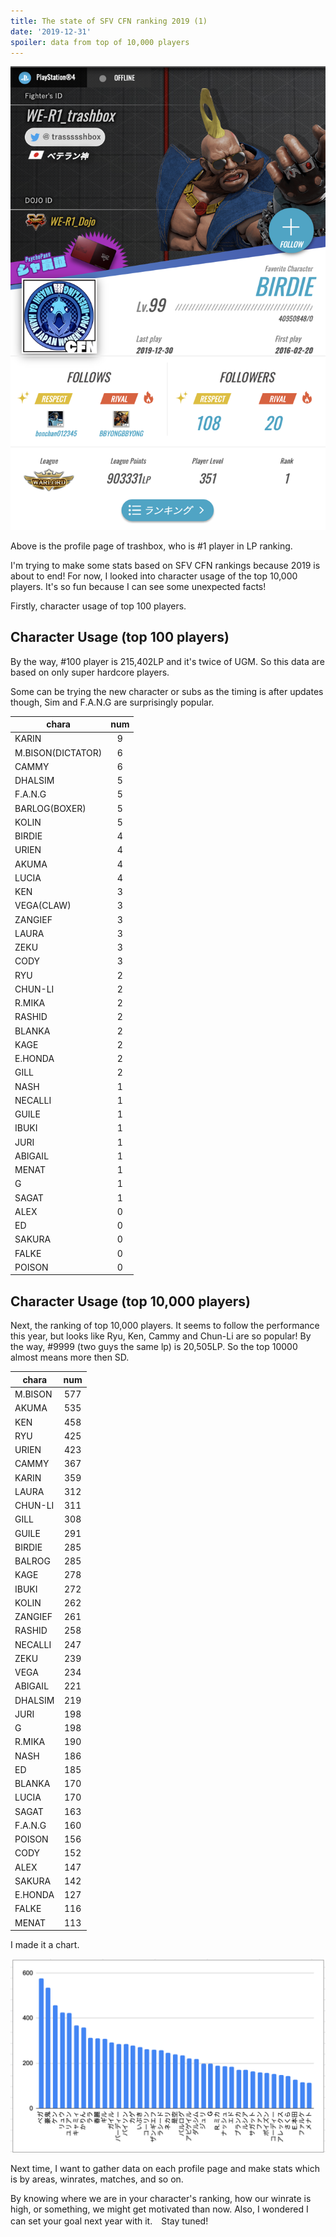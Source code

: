 ```yaml
---
title: The state of SFV CFN ranking 2019 (1)
date: '2019-12-31'
spoiler: data from top of 10,000 players
---
```


![](trashbox.png)

Above is the profile page of trashbox, who is #1 player in LP ranking.

I'm trying to make some stats based on SFV CFN rankings because 2019 is about to end! For now, I looked into character usage of the top 10,000 players. It's so fun because I can see some unexpected facts!

Firstly, character usage of top 100 players.

## Character Usage (top 100 players)

By the way, #100 player is 215,402LP and it's twice of UGM. So this data are based on only super hardcore players.

Some can be trying the new character or subs as the timing is after updates though, Sim and F.A.N.G are surprisingly popular.

|chara|num|
|---|:---:|
|KARIN|9|
|M.BISON(DICTATOR)|6|
|CAMMY|6|
|DHALSIM|5|
|F.A.N.G|5|
|BARLOG(BOXER)|5|
|KOLIN|5|
|BIRDIE|4|
|URIEN|4|
|AKUMA|4|
|LUCIA|4|
|KEN|3|
|VEGA(CLAW)|3|
|ZANGIEF|3|
|LAURA|3|
|ZEKU|3|
|CODY|3|
|RYU|2|
|CHUN-LI|2|
|R.MIKA|2|
|RASHID|2|
|BLANKA|2|
|KAGE|2|
|E.HONDA|2|
|GILL|2|
|NASH|1|
|NECALLI|1|
|GUILE|1|
|IBUKI|1|
|JURI|1|
|ABIGAIL|1|
|MENAT|1|
|G|1|
|SAGAT|1|
|ALEX|0|
|ED|0|
|SAKURA|0|
|FALKE|0|
|POISON|0|

## Character Usage (top 10,000 players)

Next, the ranking of top 10,000 players. It seems to follow the performance this year, but looks like Ryu, Ken, Cammy and Chun-Li are so popular!
By the way, #9999 (two guys the same lp) is 20,505LP. So the top 10000 almost means more then SD.

|chara|num|
|---|:---:|
|M.BISON|577|
|AKUMA|535|
|KEN|458|
|RYU|425|
|URIEN|423|
|CAMMY|367|
|KARIN|359|
|LAURA|312|
|CHUN-LI|311|
|GILL|308|
|GUILE|291|
|BIRDIE|285|
|BALROG|285|
|KAGE|278|
|IBUKI|272|
|KOLIN|262|
|ZANGIEF|261|
|RASHID|258|
|NECALLI|247|
|ZEKU|239|
|VEGA|234|
|ABIGAIL|221|
|DHALSIM|219|
|JURI|198|
|G|198|
|R.MIKA|190|
|NASH|186|
|ED|185|
|BLANKA|170|
|LUCIA|170|
|SAGAT|163|
|F.A.N.G|160|
|POISON|156|
|CODY|152|
|ALEX|147|
|SAKURA|142|
|E.HONDA|127|
|FALKE|116|
|MENAT|113|

I made it a chart.

![](chart.png)

Next time, I want to gather data on each profile page and make stats which is by areas, winrates, matches, and so on.

By knowing where we are in your character's ranking, how our winrate is high, or something, we might get motivated than now. Also, I wondered I can set your goal next year with it.　Stay tuned!

